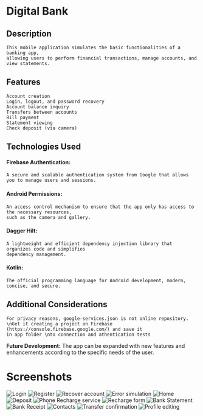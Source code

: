 # **Digital Bank**

## Description
    This mobile application simulates the basic functionalities of a banking app,
    allowing users to perform financial transactions, manage accounts, and view statements.


## **Features**
    Account creation
    Login, logout, and password recovery
    Account balance inquiry
    Transfers between accounts
    Bill payment
    Statement viewing
    Check deposit (via camera)


## **Technologies Used**
#### **Firebase Authentication:**
    A secure and scalable authentication system from Google that allows  
    you to manage users and sessions.
#### **Android Permissions:**
    An access control mechanism to ensure that the app only has access to the necessary resources,  
    such as the camera and gallery.
#### **Dagger Hilt:**
    A lightweight and efficient dependency injection library that organizes code and simplifies  
    dependency management.
#### **Kotlin:**
    The official programming language for Android development, modern, concise, and secure.
    
## **Additional Considerations**    
    For privacy reasons, google-services.json is not online repository. 
    \nGet it creating a project on Firebase (https://console.firebase.google.com/) and save it
    in app folder \nto connection and athentication tests
**Future Development:** 
    The app can be expanded with new features and enhancements according to the specific needs of the user.

# **Screenshots**

![Login](https://github.com/do5-5anto5/digital-bank/assets/138328613/1ed7740c-d0be-4bdf-80e5-3e2e8ed1b140)
![Register](https://github.com/do5-5anto5/digital-bank/assets/138328613/949b3d6c-3277-4ef4-9f7a-ae41b79edc32)
![Recover account](https://github.com/do5-5anto5/digital-bank/assets/138328613/9a45a0e8-001c-4839-a7cb-80ea80ca5ed3)
![Error simulation](https://github.com/do5-5anto5/digital-bank/assets/138328613/8cd6ae51-55f3-455a-b0f0-7b817b70f92c)
![Home](https://github.com/do5-5anto5/digital-bank/assets/138328613/29531091-fe01-4122-98ad-b9ba9109c75d)
![Deposit](https://github.com/do5-5anto5/digital-bank/assets/138328613/4b1dbdeb-71e3-49a4-9468-920baa9534cd)
![Phone Recharge service](https://github.com/do5-5anto5/digital-bank/assets/138328613/d9b78fdd-4f72-4161-90ee-0d908e506145)
![Recharge form](https://github.com/do5-5anto5/digital-bank/assets/138328613/22ff3f53-870a-46e4-a8c1-9f55f110abd6)
![Bank Statement](https://github.com/do5-5anto5/digital-bank/assets/138328613/9c39bbd0-5ff5-4164-a30e-aa358d26a136)
![Bank Receipt](https://github.com/do5-5anto5/digital-bank/assets/138328613/1c51326e-945f-408c-9177-e0ee86d4686c)
![Contacts](https://github.com/do5-5anto5/digital-bank/assets/138328613/b6f51a74-07a5-4da0-a4ac-fe922cc85bf8)
![Transfer confirmation](https://github.com/do5-5anto5/digital-bank/assets/138328613/a701365b-6afa-4382-96e6-7a78f706f72d)
![Profile editing](https://github.com/do5-5anto5/digital-bank/assets/138328613/bb70a690-69b9-45a0-8d6f-c7dadb7d5252)



